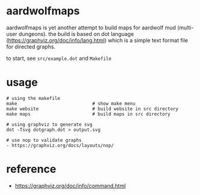 # aardwolfmaps

aardwolfmaps is yet another attempt to build maps for aardwolf mud (multi-user
dungeons). the build is based on dot language
(https://graphviz.org/doc/info/lang.html) which is a simple text format file
for directed graphs.

to start, see `src/example.dot` and `Makefile`

# usage

``` console
# using the makefile
make                            # show make menu
make website                    # build website in src directory
make maps                       # build maps in src directory

# using graphviz to generate svg
dot -Tsvg dotgraph.dot > output.svg

# use nop to validate graphs
- https://graphviz.org/docs/layouts/nop/
```

# reference

- <https://graphviz.org/doc/info/command.html>
